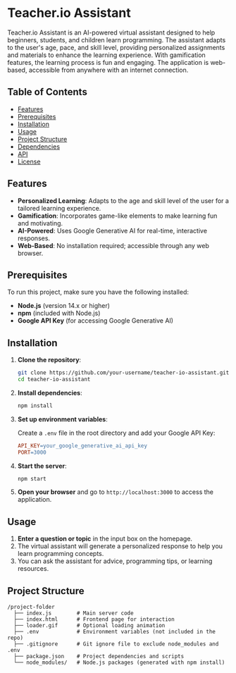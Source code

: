 # Teacher.io Assistant

Teacher.io Assistant is an AI-powered virtual assistant designed to help beginners, students, and children learn programming. The assistant adapts to the user's age, pace, and skill level, providing personalized assignments and materials to enhance the learning experience. With gamification features, the learning process is fun and engaging. The application is web-based, accessible from anywhere with an internet connection.

## Table of Contents

- [Features](#features)
- [Prerequisites](#prerequisites)
- [Installation](#installation)
- [Usage](#usage)
- [Project Structure](#project-structure)
- [Dependencies](#dependencies)
- [API](#api)
- [License](#license)

## Features

- **Personalized Learning**: Adapts to the age and skill level of the user for a tailored learning experience.
- **Gamification**: Incorporates game-like elements to make learning fun and motivating.
- **AI-Powered**: Uses Google Generative AI for real-time, interactive responses.
- **Web-Based**: No installation required; accessible through any web browser.

## Prerequisites

To run this project, make sure you have the following installed:

- **Node.js** (version 14.x or higher)
- **npm** (included with Node.js)
- **Google API Key** (for accessing Google Generative AI)

## Installation

1. **Clone the repository**:

    ```bash
    git clone https://github.com/your-username/teacher-io-assistant.git
    cd teacher-io-assistant
    ```

2. **Install dependencies**:

    ```bash
    npm install
    ```

3. **Set up environment variables**:

   Create a `.env` file in the root directory and add your Google API Key:

    ```makefile
    API_KEY=your_google_generative_ai_api_key
    PORT=3000
    ```

4. **Start the server**:

    ```bash
    npm start
    ```

5. **Open your browser** and go to `http://localhost:3000` to access the application.

## Usage

1. **Enter a question or topic** in the input box on the homepage.
2. The virtual assistant will generate a personalized response to help you learn programming concepts.
3. You can ask the assistant for advice, programming tips, or learning resources.

## Project Structure

```plaintext
/project-folder
  ├── index.js        # Main server code
  ├── index.html      # Frontend page for interaction
  ├── loader.gif      # Optional loading animation
  ├── .env            # Environment variables (not included in the repo)
  ├── .gitignore      # Git ignore file to exclude node_modules and .env
  ├── package.json    # Project dependencies and scripts
  └── node_modules/   # Node.js packages (generated with npm install)
